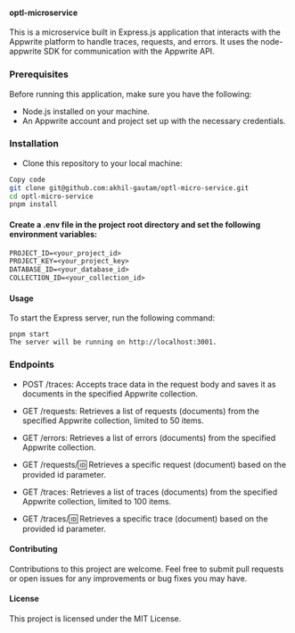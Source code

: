 #### optl-microservice 
This is a microservice built in Express.js application that interacts with the Appwrite platform to handle traces, requests, and errors. It uses the node-appwrite SDK for communication with the Appwrite API.

### Prerequisites
Before running this application, make sure you have the following:
- Node.js installed on your machine.
- An Appwrite account and project set up with the necessary credentials.

### Installation
- Clone this repository to your local machine:

```sh
Copy code
git clone git@github.com:akhil-gautam/optl-micro-service.git
cd optl-micro-service
pnpm install
```

#### Create a .env file in the project root directory and set the following environment variables:

```txt
PROJECT_ID=<your_project_id>
PROJECT_KEY=<your_project_key>
DATABASE_ID=<your_database_id>
COLLECTION_ID=<your_collection_id>
```

#### Usage
To start the Express server, run the following command:

```
pnpm start
The server will be running on http://localhost:3001.
```

### Endpoints

- POST /traces: Accepts trace data in the request body and saves it as documents in the specified Appwrite collection.

- GET /requests: Retrieves a list of requests (documents) from the specified Appwrite collection, limited to 50 items.

- GET /errors: Retrieves a list of errors (documents) from the specified Appwrite collection.

- GET /requests/:id: Retrieves a specific request (document) based on the provided id parameter.

- GET /traces: Retrieves a list of traces (documents) from the specified Appwrite collection, limited to 100 items.

- GET /traces/:id: Retrieves a specific trace (document) based on the provided id parameter.

#### Contributing
Contributions to this project are welcome. Feel free to submit pull requests or open issues for any improvements or bug fixes you may have.

#### License
This project is licensed under the MIT License.